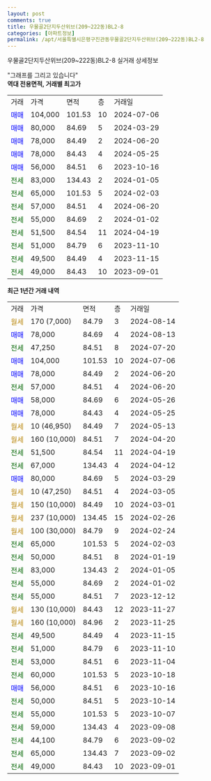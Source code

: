 ```yaml
---
layout: post
comments: true
title: 우물골2단지두산위브(209~222동)BL2-8
categories: [아파트정보]
permalink: /apt/서울특별시은평구진관동우물골2단지두산위브(209~222동)BL2-8
---
```


우물골2단지두산위브(209~222동)BL2-8 실거래 상세정보

<script type="text/javascript">
  google.charts.load('current', {'packages':['line', 'corechart']});
  google.charts.setOnLoadCallback(drawChart);

  function drawChart() {
    var data = new google.visualization.DataTable();
    data.addColumn('date', '거래일');
    data.addColumn('number', "매매");
    data.addColumn('number', "전세");
    data.addColumn('number', "전매");

    data.addRows([[new Date(Date.parse("2024-08-14")), null, null, null], [new Date(Date.parse("2024-08-13")), 78000, null, null], [new Date(Date.parse("2024-07-20")), null, 47250, null], [new Date(Date.parse("2024-07-06")), 104000, null, null], [new Date(Date.parse("2024-06-20")), 78000, null, null], [new Date(Date.parse("2024-06-20")), null, 57000, null], [new Date(Date.parse("2024-05-26")), 58000, null, null], [new Date(Date.parse("2024-05-25")), 78000, null, null], [new Date(Date.parse("2024-05-13")), null, null, null], [new Date(Date.parse("2024-04-20")), null, null, null], [new Date(Date.parse("2024-04-19")), null, 51500, null], [new Date(Date.parse("2024-04-12")), null, 67000, null], [new Date(Date.parse("2024-03-29")), 80000, null, null], [new Date(Date.parse("2024-03-05")), null, null, null], [new Date(Date.parse("2024-03-01")), null, null, null], [new Date(Date.parse("2024-02-26")), null, null, null], [new Date(Date.parse("2024-02-24")), null, null, null], [new Date(Date.parse("2024-02-03")), null, 65000, null], [new Date(Date.parse("2024-01-19")), null, 50000, null], [new Date(Date.parse("2024-01-05")), null, 83000, null], [new Date(Date.parse("2024-01-02")), null, 55000, null], [new Date(Date.parse("2023-12-12")), null, 55000, null], [new Date(Date.parse("2023-11-27")), null, null, null], [new Date(Date.parse("2023-11-25")), null, null, null], [new Date(Date.parse("2023-11-15")), null, 49500, null], [new Date(Date.parse("2023-11-10")), null, 51000, null], [new Date(Date.parse("2023-11-04")), null, 53000, null], [new Date(Date.parse("2023-10-18")), null, 60000, null], [new Date(Date.parse("2023-10-16")), 56000, null, null], [new Date(Date.parse("2023-10-14")), null, 50000, null], [new Date(Date.parse("2023-10-07")), null, 55000, null], [new Date(Date.parse("2023-09-08")), null, 59000, null], [new Date(Date.parse("2023-09-02")), null, 44100, null], [new Date(Date.parse("2023-09-02")), null, 65000, null], [new Date(Date.parse("2023-09-01")), null, 49000, null]]);

    var options = {
      hAxis: {
        format: 'yyyy/MM/dd'
      },    
      lineWidth: 0,
      pointsVisible: true,    
      title: '최근 1년간 유형별 실거래가 분포',
      legend: { position: 'bottom' }
    };

    var formatter = new google.visualization.NumberFormat({pattern:'###,###'} );
    formatter.format(data, 1);
    formatter.format(data, 2);
    
    setTimeout(function() {
        var chart = new google.visualization.LineChart(document.getElementById('columnchart_material'));
        chart.draw(data, (options));
        document.getElementById('loading').style.display = 'none';
    }, 200);
  }
</script>


<div id="loading" style="z-index:20; display: block; margin-left: 0px">"그래프를 그리고 있습니다"</div>
<div id="columnchart_material" style="width: 95%; margin-left: 0px; display: block"></div>
<!-- contents start -->
<b>역대 전용면적, 거래별 최고가</b>
<table class="sortable">
    <tr>
      <td>거래</td>
      <td>가격</td>
      <td>면적</td>
      <td>층</td>
      <td>거래일</td>
    </tr>
        <tr>
          <td><a style="color: blue">매매</a></td>
          <td>104,000</td>
          <td>101.53</td>
          <td>10</td>
          <td>2024-07-06</td>
        </tr>            <tr>
          <td><a style="color: blue">매매</a></td>
          <td>80,000</td>
          <td>84.69</td>
          <td>5</td>
          <td>2024-03-29</td>
        </tr>            <tr>
          <td><a style="color: blue">매매</a></td>
          <td>78,000</td>
          <td>84.49</td>
          <td>2</td>
          <td>2024-06-20</td>
        </tr>            <tr>
          <td><a style="color: blue">매매</a></td>
          <td>78,000</td>
          <td>84.43</td>
          <td>4</td>
          <td>2024-05-25</td>
        </tr>            <tr>
          <td><a style="color: blue">매매</a></td>
          <td>56,000</td>
          <td>84.51</td>
          <td>6</td>
          <td>2023-10-16</td>
        </tr>        
        <tr>
              <td><a style="color: darkgreen">전세</a></td>
              <td>83,000</td>
              <td>134.43</td>
              <td>2</td>
              <td>2024-01-05</td>
            </tr>            <tr>
              <td><a style="color: darkgreen">전세</a></td>
              <td>65,000</td>
              <td>101.53</td>
              <td>5</td>
              <td>2024-02-03</td>
            </tr>            <tr>
              <td><a style="color: darkgreen">전세</a></td>
              <td>57,000</td>
              <td>84.51</td>
              <td>4</td>
              <td>2024-06-20</td>
            </tr>            <tr>
              <td><a style="color: darkgreen">전세</a></td>
              <td>55,000</td>
              <td>84.69</td>
              <td>2</td>
              <td>2024-01-02</td>
            </tr>            <tr>
              <td><a style="color: darkgreen">전세</a></td>
              <td>51,500</td>
              <td>84.54</td>
              <td>11</td>
              <td>2024-04-19</td>
            </tr>            <tr>
              <td><a style="color: darkgreen">전세</a></td>
              <td>51,000</td>
              <td>84.79</td>
              <td>6</td>
              <td>2023-11-10</td>
            </tr>            <tr>
              <td><a style="color: darkgreen">전세</a></td>
              <td>49,500</td>
              <td>84.49</td>
              <td>4</td>
              <td>2023-11-15</td>
            </tr>            <tr>
              <td><a style="color: darkgreen">전세</a></td>
              <td>49,000</td>
              <td>84.43</td>
              <td>10</td>
              <td>2023-09-01</td>
            </tr>        
    
</table>

<b>최근 1년간 거래 내역</b>

<table class="sortable">
    <tr>
      <td>거래</td>
      <td>가격</td>
      <td>면적</td>
      <td>층</td>
      <td>거래일</td>
    </tr>
    <tr>
      <td><a style="color: darkgoldenrod">월세</a></td>
      <td>170 (7,000)</td>
      <td>84.79</td>
      <td>3</td>
      <td>2024-08-14</td>
    </tr>          <tr>
      <td><a style="color: blue">매매</a></td>
      <td>78,000</td>
      <td>84.69</td>
      <td>4</td>
      <td>2024-08-13</td>
    </tr>          <tr>
      <td><a style="color: darkgreen">전세</a></td>
      <td>47,250</td>
      <td>84.51</td>
      <td>8</td>
      <td>2024-07-20</td>
    </tr>          <tr>
      <td><a style="color: blue">매매</a></td>
      <td>104,000</td>
      <td>101.53</td>
      <td>10</td>
      <td>2024-07-06</td>
    </tr>          <tr>
      <td><a style="color: blue">매매</a></td>
      <td>78,000</td>
      <td>84.49</td>
      <td>2</td>
      <td>2024-06-20</td>
    </tr>          <tr>
      <td><a style="color: darkgreen">전세</a></td>
      <td>57,000</td>
      <td>84.51</td>
      <td>4</td>
      <td>2024-06-20</td>
    </tr>          <tr>
      <td><a style="color: blue">매매</a></td>
      <td>58,000</td>
      <td>84.69</td>
      <td>6</td>
      <td>2024-05-26</td>
    </tr>          <tr>
      <td><a style="color: blue">매매</a></td>
      <td>78,000</td>
      <td>84.43</td>
      <td>4</td>
      <td>2024-05-25</td>
    </tr>          <tr>
      <td><a style="color: darkgoldenrod">월세</a></td>
      <td>10 (46,950)</td>
      <td>84.49</td>
      <td>7</td>
      <td>2024-05-13</td>
    </tr>          <tr>
      <td><a style="color: darkgoldenrod">월세</a></td>
      <td>160 (10,000)</td>
      <td>84.51</td>
      <td>7</td>
      <td>2024-04-20</td>
    </tr>          <tr>
      <td><a style="color: darkgreen">전세</a></td>
      <td>51,500</td>
      <td>84.54</td>
      <td>11</td>
      <td>2024-04-19</td>
    </tr>          <tr>
      <td><a style="color: darkgreen">전세</a></td>
      <td>67,000</td>
      <td>134.43</td>
      <td>4</td>
      <td>2024-04-12</td>
    </tr>          <tr>
      <td><a style="color: blue">매매</a></td>
      <td>80,000</td>
      <td>84.69</td>
      <td>5</td>
      <td>2024-03-29</td>
    </tr>          <tr>
      <td><a style="color: darkgoldenrod">월세</a></td>
      <td>10 (47,250)</td>
      <td>84.51</td>
      <td>4</td>
      <td>2024-03-05</td>
    </tr>          <tr>
      <td><a style="color: darkgoldenrod">월세</a></td>
      <td>150 (10,000)</td>
      <td>84.49</td>
      <td>10</td>
      <td>2024-03-01</td>
    </tr>          <tr>
      <td><a style="color: darkgoldenrod">월세</a></td>
      <td>237 (10,000)</td>
      <td>134.45</td>
      <td>15</td>
      <td>2024-02-26</td>
    </tr>          <tr>
      <td><a style="color: darkgoldenrod">월세</a></td>
      <td>100 (30,000)</td>
      <td>84.79</td>
      <td>9</td>
      <td>2024-02-24</td>
    </tr>          <tr>
      <td><a style="color: darkgreen">전세</a></td>
      <td>65,000</td>
      <td>101.53</td>
      <td>5</td>
      <td>2024-02-03</td>
    </tr>          <tr>
      <td><a style="color: darkgreen">전세</a></td>
      <td>50,000</td>
      <td>84.51</td>
      <td>8</td>
      <td>2024-01-19</td>
    </tr>          <tr>
      <td><a style="color: darkgreen">전세</a></td>
      <td>83,000</td>
      <td>134.43</td>
      <td>2</td>
      <td>2024-01-05</td>
    </tr>          <tr>
      <td><a style="color: darkgreen">전세</a></td>
      <td>55,000</td>
      <td>84.69</td>
      <td>2</td>
      <td>2024-01-02</td>
    </tr>          <tr>
      <td><a style="color: darkgreen">전세</a></td>
      <td>55,000</td>
      <td>84.51</td>
      <td>7</td>
      <td>2023-12-12</td>
    </tr>          <tr>
      <td><a style="color: darkgoldenrod">월세</a></td>
      <td>130 (10,000)</td>
      <td>84.43</td>
      <td>12</td>
      <td>2023-11-27</td>
    </tr>          <tr>
      <td><a style="color: darkgoldenrod">월세</a></td>
      <td>160 (10,000)</td>
      <td>84.96</td>
      <td>2</td>
      <td>2023-11-25</td>
    </tr>          <tr>
      <td><a style="color: darkgreen">전세</a></td>
      <td>49,500</td>
      <td>84.49</td>
      <td>4</td>
      <td>2023-11-15</td>
    </tr>          <tr>
      <td><a style="color: darkgreen">전세</a></td>
      <td>51,000</td>
      <td>84.79</td>
      <td>6</td>
      <td>2023-11-10</td>
    </tr>          <tr>
      <td><a style="color: darkgreen">전세</a></td>
      <td>53,000</td>
      <td>84.51</td>
      <td>6</td>
      <td>2023-11-04</td>
    </tr>          <tr>
      <td><a style="color: darkgreen">전세</a></td>
      <td>60,000</td>
      <td>101.53</td>
      <td>5</td>
      <td>2023-10-18</td>
    </tr>          <tr>
      <td><a style="color: blue">매매</a></td>
      <td>56,000</td>
      <td>84.51</td>
      <td>6</td>
      <td>2023-10-16</td>
    </tr>          <tr>
      <td><a style="color: darkgreen">전세</a></td>
      <td>50,000</td>
      <td>84.51</td>
      <td>5</td>
      <td>2023-10-14</td>
    </tr>          <tr>
      <td><a style="color: darkgreen">전세</a></td>
      <td>55,000</td>
      <td>101.53</td>
      <td>5</td>
      <td>2023-10-07</td>
    </tr>          <tr>
      <td><a style="color: darkgreen">전세</a></td>
      <td>59,000</td>
      <td>134.43</td>
      <td>4</td>
      <td>2023-09-08</td>
    </tr>          <tr>
      <td><a style="color: darkgreen">전세</a></td>
      <td>44,100</td>
      <td>84.79</td>
      <td>6</td>
      <td>2023-09-02</td>
    </tr>          <tr>
      <td><a style="color: darkgreen">전세</a></td>
      <td>65,000</td>
      <td>134.43</td>
      <td>7</td>
      <td>2023-09-02</td>
    </tr>          <tr>
      <td><a style="color: darkgreen">전세</a></td>
      <td>49,000</td>
      <td>84.43</td>
      <td>10</td>
      <td>2023-09-01</td>
    </tr>      </table>
<!-- contents end -->    

